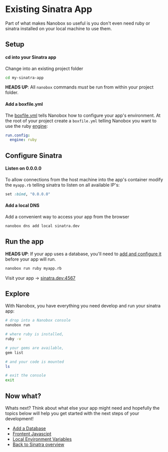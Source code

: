 # Existing Sinatra App
Part of what makes Nanobox so useful is you don't even need ruby or sinatra installed on your local machine to use them.

## Setup

#### cd into your Sinatra app
Change into an existing project folder

```bash
cd my-sinatra-app
```

**HEADS UP**: All `nanobox` commands *must* be run from within your project folder.

#### Add a boxfile.yml
The <a href="https://docs.nanobox.io/boxfile/" target="\_blank">boxfile.yml</a> tells Nanobox how to configure your app's environment. At the root of your project create a `boxfile.yml` telling Nanobox you want to use the ruby <a href="https://docs.nanobox.io/engines/" target="\_blank">engine</a>:

```yaml
run.config:
  engine: ruby
```

## Configure Sinatra

#### Listen on 0.0.0.0
To allow connections from the host machine into the app's container modify the `myapp.rb` telling sinatra to listen on all available IP's:

```ruby
set :bind, "0.0.0.0"
```

#### Add a local DNS
Add a convenient way to access your app from the browser

```bash
nanobox dns add local sinatra.dev
```

## Run the app
**HEADS UP**: If your app uses a database, you'll need to [add and configure it](/ruby/sinatra/add-a-database) before your app will run.

```bash
nanobox run ruby myapp.rb
```

Visit your app -> [sinatra.dev:4567](http://sinatra.dev:4567)

## Explore
With Nanobox, you have everything you need develop and run your sinatra app:

```bash
# drop into a Nanobox console
nanobox run

# where ruby is installed,
ruby -v

# your gems are available,
gem list

# and your code is mounted
ls

# exit the console
exit
```

## Now what?
Whats next? Think about what else your app might need and hopefully the topics below will help you get started with the next steps of your development!

* [Add a Database](/ruby/sinatra/add-a-database)
* [Frontent Javascipt](/ruby/sinatra/frontend-javascript)
* [Local Environment Variables](/ruby/sinatra/local-evars)
* [Back to Sinatra overview](/ruby/sinatra)
